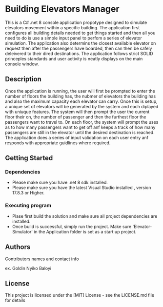 # Building Elevators Manager

This is a C# .net 8 console application propotype designed to simulate elevators movement within a specific building. The application first configures all building details needed to get things started and then all you need to do is use a simple input panel to perfom a series of elevator simulation. The application also determins the closest available elevator on request then after the passengers have boarded, then can then be safely deleivered to their dired destinations. The application follows strict SOLID princeples standards and user activity is neatly displays on the main console window.  

## Description

Once the application is running, the user will first be prompted to enter the number of floors the building has, the nubmer of elevators the building has and also the maximum capacity each elevator can carry. Once this is setup, a unique set of elevators will be generated by the system and each diplayed with uniuque features. The system will then prompt the user the current floor their on, the number of passenger and then the furthest floor the passengers want to travel to. On each floor, the system will prompt the uses as to how many passengers want to get off anf keeps a track of how many passengers are still in the elevator until the desired destination is reached. The application does a series of input validation on each user entry anf responds with appropriate guidlines where required. 

## Getting Started

### Dependencies

* Please make sure you have .net 8 sdk installed.
* Please make sure you have the latest Visual Studio installed , version 17.8.3 or Higher.  

### Executing program

* Plase first build the solution and make sure all project dependencies are installed.
* Once build is successful, simply run the project. Make sure 'Elevator-Simulator' in the Application folder is set as a start up project.

## Authors

Contributors names and contact info

ex. Goldin Nyiko Baloyi  


## License

This project is licensed under the [MIT] License - see the LICENSE.md file for details
